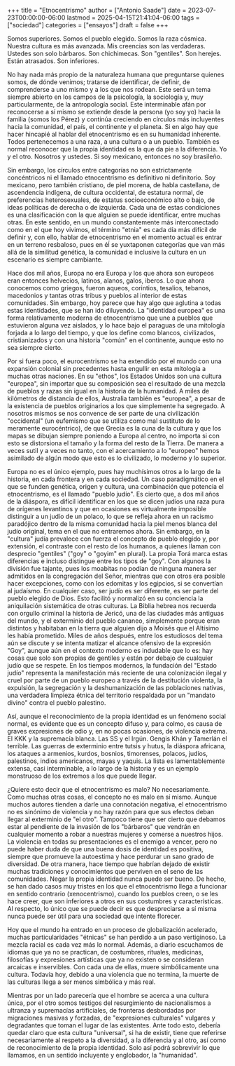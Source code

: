 +++
title = "Etnocentrismo"
author = ["Antonio Saade"]
date = 2023-07-23T00:00:00-06:00
lastmod = 2025-04-15T21:41:04-06:00
tags = ["sociedad"]
categories = ["ensayos"]
draft = false
+++

Somos superiores. Somos el pueblo elegido. Somos la raza cósmica. Nuestra cultura es más avanzada. Mis creencias son las verdaderas. Ustedes son solo bárbaros. Son chichimecas. Son "gentiles". Son herejes. Están atrasados. Son inferiores.

No hay nada más propio de la naturaleza humana que preguntarse quienes somos, de dónde venimos; tratarse de identificar, de definir, de comprenderse a uno mismo y a los que nos rodean. Este será un tema siempre abierto en los campos de la psicología, la sociología y, muy particularmente, de la antropología social. Este interminable afán por reconocerse a sí mismo se extiende desde la persona (yo soy yo) hacia la familia (somos los Pérez) y continúa creciendo en círculos más incluyentes hacia la comunidad, el país, el continente y el planeta. Si en algo hay que hacer hincapié al hablar del etnocentrismo es en su humanidad inherente. Todos pertenecemos a una raza, a una cultura o a un pueblo. También es normal reconocer que la propia identidad es la que da pie a la diferencia. Yo y el otro. Nosotros y ustedes. Si soy mexicano, entonces no soy brasileño.

Sin embargo, los círculos entre categorías no son estrictamente concéntricos ni el llamado etnocentrismo es definitivo ni definitorio. Soy mexicano, pero también cristiano, de piel morena, de habla castellana, de ascendencia indígena, de cultura occidental, de estatura normal, de preferencias heterosexuales, de estatus socioeconómico alto o bajo, de ideas políticas de derecha o de izquierda. Cada una de estas condiciones es una clasificación con la que alguien se puede identificar, entre muchas otras. En este sentido, en un mundo constantemente más interconectado como en el que hoy vivimos, el término "etnia" es cada día más difícil de definir y, con ello, hablar de etnocentrismo en el momento actual es entrar en un terreno resbaloso, pues en éĺ se yuxtaponen categorías que van más allá de la similitud genética, la comunidad e inclusive la cultura en un escenario es siempre cambiante.

Hace dos mil años, Europa no era Europa y los que ahora son europeos eran entonces helvecios, latinos, alanos, galos, iberos. Lo que ahora conocemos como griegos, fueron aqueos, corintios, tesalios, tebanos, macedonios y tantas otras tribus y pueblos al interior de estas comunidades. Sin embargo, hoy parece que hay algo que aglutina a todas estas identidades, que se han ido diluyendo. La "identidad europea" es una forma relativamente moderna de etnocentrismo que une a pueblos que estuvieron alguna vez aislados, y lo hace bajo el paraguas de una mitología forjada a lo largo del tiempo, y que los define como blancos, civilizados, cristianizados y con una historia "común" en el continente, aunque esto no sea siempre cierto.

Por si fuera poco, el eurocentrismo se ha extendido por el mundo con una expansión colonial sin precedentes hasta engullir en esta mitología a muchas otras naciones. En su "ethos", los Estados Unidos son una cultura "europea", sin importar que su composición sea el resultado de una mezcla de pueblos y razas sin igual en la historia de la humanidad. A miles de kilómetros de distancia de ellos, Australia también es "europea", a pesar de la existencia de pueblos originarios a los que simplemente ha segregado. A nosotros mismos se nos convence de ser parte de una civilización "occidental" (un eufemismo que se utiliza como mal sustituto de lo meramente eurocéntrico), de que Grecia es la cuna de la cultura y que los mapas se dibujan siempre poniendo a Europa al centro, no importa si con esto se distorsiona el  tamaño y la forma del resto de la Tierra. De manera a veces sutil y a veces no tanto, con el acercamiento a lo "europeo" hemos asimilado de algún modo que esto es lo civilizado, lo moderno y lo superior.

Europa no es el único ejemplo, pues hay muchísimos otros a lo largo de la historia, en cada frontera y en cada sociedad. Un caso paradigmático en el que se funden genética, origen y cultura, una combinación que potencia el etnocentrismo, es el llamado "pueblo judío". Es cierto que, a dos mil años de la diáspora, es difícil identificar en los que se dicen judíos una raza pura de orígenes levantinos y que en ocasiones es virtualmente imposible distinguir a un judío de un polaco, lo que se refleja ahora en un racismo paradójico dentro de la misma comunidad hacia la piel menos blanca del judío original, tema en el que no entraremos ahora. Sin embargo, en la "cultura" judía prevalece con fuerza el concepto de pueblo elegido y, por extensión, el contraste con el resto de los humanos, a quienes llaman con desprecio "gentiles" ("goy" o "goyim" en plural). La propia Torá marca estas diferencias e incluso distingue entre los tipos de "goy". Con algunos la división fue tajante, pues los moabitas no podían de ninguna manera ser  admitidos en la congregación del Señor, mientras que con otros era posible hacer excepciones, como con los edomitas y los egipcios, si se convertían al judaísmo. En cualquier caso, ser judío es ser diferente, es ser parte del pueblo elegido de Dios. Esto facilitó y normalizó en su conciencia la aniquilación sistemática de otras culturas. La Biblia hebrea nos recuerda con orgullo criminal la historia de Jericó, una de las ciudades más antiguas del mundo, y el exterminio del pueblo cananeo, simplemente porque eran distintos y habitaban en la tierra que alguien dijo a Moisés que el Altísimo les había prometido. Miles de años después, entre los estudiosos del tema aún se discute y se intenta matizar el alcance ofensivo de la expresión "Goy", aunque aún en el contexto moderno es indudable que lo es: hay cosas que solo son propias de gentiles y están por debajo de cualquier judío que se respete. En los tiempos modernos, la fundación del "Estado judío" representa la manifestación más reciente de una colonización ilegal y cruel por parte de un pueblo europeo a través de la destitución violenta, la expulsión, la segregación y la deshumanización de las poblaciones nativas, una verdadera limpieza étnica del territorio respaldada por un "mandato divino" contra el pueblo palestino.

Así, aunque el reconocimiento de la propia identidad es un fenómeno social normal, es evidente que es un concepto difuso y, para colmo, es causa de graves expresiones de odio y, en no pocas ocasiones, de violencia extrema. El KKK y la supremacía blanca. Las SS y el Irgún. Gengis Khán y Tamerlán el terrible. Las guerras de exterminio entre tutsis y hutus, la diáspora africana, los ataques a armenios, kurdos, bosnios, timorenses, polacos, judíos, palestinos, indios americanos, mayas y yaquis. La lista es lamentablemente extensa, casi interminable, a lo largo de la historia y es un ejemplo monstruoso de los extremos a los que puede llegar.

¿Quiere esto decir que el etnocentrismo es malo? No necesariamente. Como muchas otras cosas, el concepto no es malo en sí mismo. Aunque muchos autores tienden a darle una connotación negativa, el etnocentrismo no es sinónimo de violencia y no hay razón para que sus efectos deban llegar al exterminio de "el otro". Tampoco tiene que ser cierto que debamos estar al pendiente de la invasión de los "bárbaros" que vendrán en cualquier momento a robar a nuestras mujeres y comerse a nuestros hijos. La violencia en todas su presentaciones es el enemigo a vencer, pero no puede haber duda de que una buena dosis de identidad es positiva, siempre que promueve la autoestima y hace perdurar un sano grado de diversidad. De otra manera, hace tiempo que habrían dejado de existir muchas tradiciones y conocimientos que perviven en el seno de las comunidades. Negar la propia identidad nunca puede ser bueno. De hecho, se han dado casos muy tristes en los que el etnocentrismo llega a funcionar en sentido contrario (xenocentrismo), cuando los pueblos creen, o se les hace creer, que son inferiores a otros en sus costumbres y características. Al respecto, lo único que se puede decir es que despreciarse a sí misma nunca puede ser útil para una sociedad que intente florecer.

Hoy que el mundo ha entrado en un proceso de globalización acelerado, muchas particularidades "étnicas" se han perdido a un paso vertiginoso. La mezcla racial es cada vez más lo normal. Además, a diario escuchamos de idiomas que ya no se practican, de costumbres, rituales, medicinas, filosofías y expresiones artísticas que ya no existen o se consideran arcaicas e inservibles. Con cada una de ellas, muere simbólicamente una cultura. Todavía hoy, debido a una violencia que no termina, la muerte de las culturas llega a ser menos simbólica y más real.

Mientras por un lado parecería que el hombre se acerca a una cultura única, por el otro somos testigos del resurgimiento de nacionalismos a ultranza y supremacías artificiales, de fronteras desbordadas por migraciones masivas y forzadas, de "expresiones culturales" vulgares y degradantes que toman el lugar de las existentes. Ante todo esto, debería quedar claro que esta cultura "universal", si ha de existir, tiene que referirse necesariamente al respeto a la diversidad, a la diferencia y al otro, así como de reconocimiento de la propia identidad. Solo así podrá sobrevivir lo que llamamos, en un sentido incluyente y englobador, la "humanidad".
